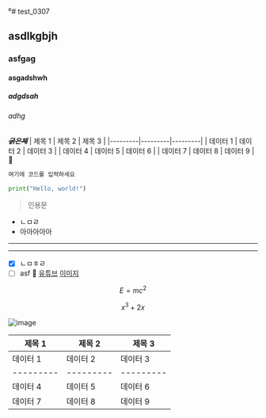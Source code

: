 ⁰# test_0307
## asdlkgbjh
### asfgag
#### asgadshwh
##### adgdsah
###### adhg
~~***굵은체***~~
| 제목 1   | 제목 2   | 제목 3   |
|---------|---------|---------|
| 데이터 1 | 데이터 2 | 데이터 3 |
| 데이터 4 | 데이터 5 | 데이터 6 |
| 데이터 7 | 데이터 8 | 데이터 9 |
🤹 
``` bash
여기에 코드를 입력하세요
```
``` python
print("Hello, world!")
```
> 인용문
+ ㄴㅁㄹ
+ 아아아아아
----
-----
- [x] ㄴㅁㅎㄹ
- [ ] asf
🧮
[유튜브](https://www.youtube.com/)
[이미지](https://example.com/cat.jpg)

$$
E=mc^2
$$

$$
x^3+2x
$$

![image](https://github.com/sonsm0318/0307/assets/160005229/696c624b-f025-48d0-b4c5-46d0cbae508e)


| 제목 1   | 제목 2   | 제목 3   |
|---------|---------|---------|
| 데이터 1 | 데이터 2 | 데이터 3 |
|---------|---------|---------|
| 데이터 4 | 데이터 5 | 데이터 6 |
| 데이터 7 | 데이터 8 | 데이터 9 |
